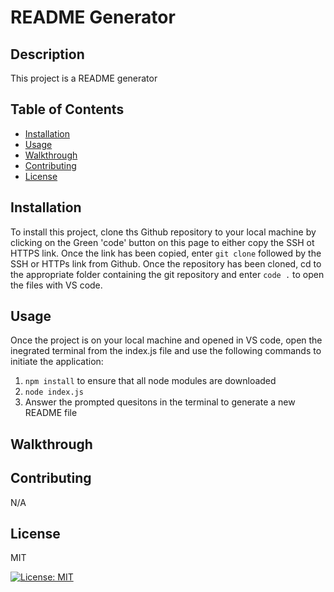 # README Generator

## Description
This project is a README generator 

## Table of Contents
- [Installation](#installation)
- [Usage](#usage)
- [Walkthrough](#walkthrough)
- [Contributing](#credits)
- [License](#license)

## Installation
To install this project, clone ths Github repository to your local machine by clicking on the Green 'code' button on this page to either copy the SSH ot HTTPS link. Once the link has been copied, enter `git clone` followed by the SSH or HTTPs link from Github. Once the repository has been cloned, cd to the appropriate folder containing the git repository and enter `code .` to open the files with VS code. 

## Usage

Once the project is on your local machine and opened in VS code, open the inegrated terminal from the index.js file and use the following commands to initiate the application:
1. `npm install` to ensure that all node modules are downloaded
2. `node index.js`
3. Answer the prompted quesitons in the terminal to generate a new README file

## Walkthrough


## Contributing
N/A

## License
MIT

[![License: MIT](https://img.shields.io/badge/License-MIT-yellow.svg)](https://opensource.org/licenses/MIT)